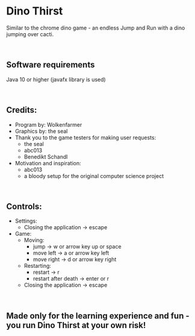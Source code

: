 # Dino Thirst
Similar to the chrome dino game - an endless Jump and Run with a dino jumping over cacti.

<br />

## Software requirements
Java 10 or higher (javafx library is used)

<br /> 

## Credits:
* Program by: Wolkenfarmer <br />
* Graphics by: the seal
* Thank you to the game testers for making user requests:
  * the seal
  * abc013
  * Benedikt Schandl
* Motivation and inspiration:
  * abc013
  * a bloody setup for the original computer science project
 
<br />
 
## Controls:
* Settings:
  * Closing the application -> escape
* Game:
  * Moving:
    * jump -> w or arrow key up or space 
    * move left -> a or arrow key left 
    * move right -> d or arrow key right
  * Restarting:
    * restart -> r 
    * restart after death -> enter or r		
  * Closing the application -> escape

<br />

## Made only for the learning experience and fun - you run Dino Thirst at your own risk!
